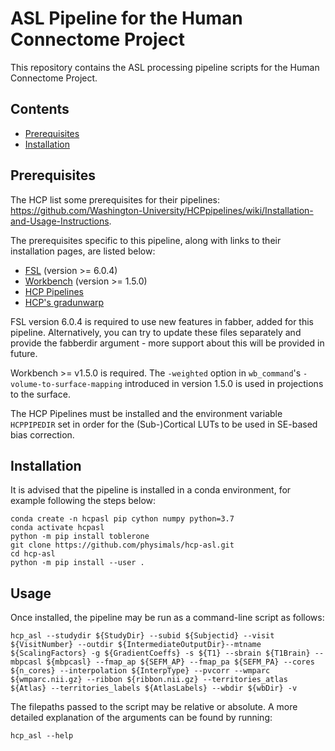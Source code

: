 # ASL Pipeline for the Human Connectome Project
This repository contains the ASL processing pipeline scripts for the Human Connectome Project.

## Contents
- [Prerequisites](#prerequisites)
- [Installation](#installation)

## Prerequisites
The HCP list some prerequisites for their pipelines: https://github.com/Washington-University/HCPpipelines/wiki/Installation-and-Usage-Instructions.

The prerequisites specific to this pipeline, along with links to their installation pages, are listed below:
- [FSL](https://fsl.fmrib.ox.ac.uk/fsl/fslwiki/FslInstallation) (version >= 6.0.4)
- [Workbench](https://www.humanconnectome.org/software/get-connectome-workbench) (version >= 1.5.0)
- [HCP Pipelines](https://github.com/Washington-University/HCPpipelines)
- [HCP's gradunwarp](https://github.com/Washington-University/gradunwarp)

FSL version 6.0.4 is required to use new features in fabber, added for this pipeline. Alternatively, you can try to update these files separately and provide the fabberdir argument - more support about this will be provided in future.

Workbench >= v1.5.0 is required. The `-weighted` option in `wb_command`'s `-volume-to-surface-mapping` introduced in version 1.5.0 is used in projections to the surface.

The HCP Pipelines must be installed and the environment variable `HCPPIPEDIR` set in order for the (Sub-)Cortical LUTs to be used in SE-based bias correction.

## Installation
It is advised that the pipeline is installed in a conda environment, for example following the steps below:

```
conda create -n hcpasl pip cython numpy python=3.7
conda activate hcpasl
python -m pip install toblerone
git clone https://github.com/physimals/hcp-asl.git
cd hcp-asl
python -m pip install --user .
```

## Usage
Once installed, the pipeline may be run as a command-line script as follows:

```
hcp_asl --studydir ${StudyDir} --subid ${Subjectid} --visit ${VisitNumber} --outdir ${IntermediateOutputDir}--mtname ${ScalingFactors} -g ${GradientCoeffs} -s ${T1} --sbrain ${T1Brain} --mbpcasl ${mbpcasl} --fmap_ap ${SEFM_AP} --fmap_pa ${SEFM_PA} --cores ${n_cores} --interpolation ${InterpType} --pvcorr --wmparc ${wmparc.nii.gz} --ribbon ${ribbon.nii.gz} --territories_atlas ${Atlas} --territories_labels ${AtlasLabels} --wbdir ${wbDir} -v
```

The filepaths passed to the script may be relative or absolute. A more detailed explanation of the arguments can be found by running:

```
hcp_asl --help
```
